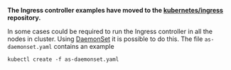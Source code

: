 **The Ingress controller examples have moved to the
[kubernetes/ingress](https://github.com/kubernetes/ingress) repository.**

In some cases could be required to run the Ingress controller in all the nodes in cluster.
Using [DaemonSet](https://github.com/kubernetes/kubernetes/blob/master/docs/design/daemon.md) it is possible to do this.
The file `as-daemonset.yaml` contains an example

```
kubectl create -f as-daemonset.yaml
```
